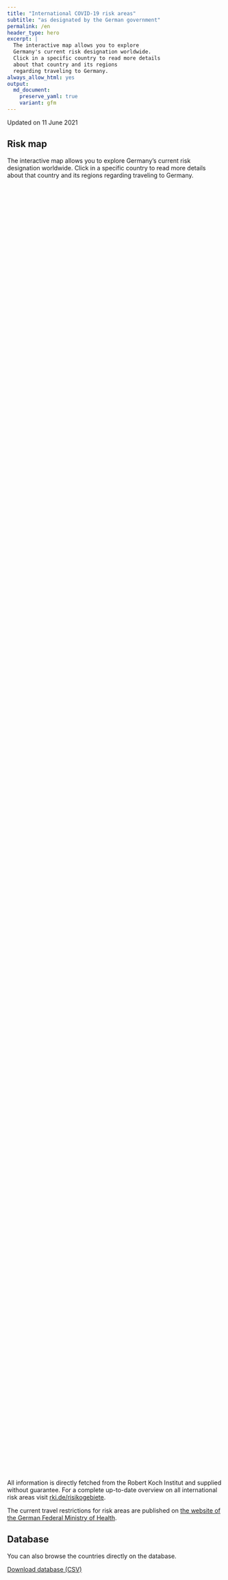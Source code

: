 ```yaml
---
title: "International COVID-19 risk areas"
subtitle: "as designated by the German government"
permalink: /en
header_type: hero
excerpt: |
  The interactive map allows you to explore
  Germany's current risk designation worldwide.
  Click in a specific country to read more details
  about that country and its regions
  regarding traveling to Germany.
always_allow_html: yes
output: 
  md_document:
    preserve_yaml: true
    variant: gfm
---
```


<!-- Modify _R/index_es.Rmd file instead -->

<p class="text-right font-weight-bold">

Updated on 11 June 2021

</p>

## Risk map

The interactive map allows you to explore Germany’s current risk
designation worldwide. Click in a specific country to read more details
about that country and its regions regarding traveling to Germany.

<div id="leaflet" class="leaflet html-widget" style="width:100%;height:75vh;">

</div>

<script src="https://corona-atlas.de/assets/data/locale_en.js"></script>

<script src="https://corona-atlas.de/assets/js/map.js"></script>

All information is directly fetched from the Robert Koch Institut and
supplied without guarantee. For a complete up-to-date overview on all
international risk areas visit
[rki.de/risikogebiete](https://rki.de/risikogebiete).

The current travel restrictions for risk areas are published on [the
website of the German Federal Ministry of
Health](https://www.bundesgesundheitsministerium.de/en/coronavirus/current-information-for-travellers).

## Database

You can also browse the countries directly on the database.

<div id="reactable" class="reactable html-widget" style="width:auto;height:auto;"></div>
<script type="application/json" data-for="reactable">{"x":{"tag":{"name":"Reactable","attribs":{"data":{"Country/Region":["Afghanistan","Angola","Albania","Andorra","United Arab Emirates","Argentina","Armenia","Antigua and Barbuda","Australia","Austria","Azerbaijan","Burundi","Belgium","Benin","Burkina Faso","Bangladesh","Bulgaria","Bahrain","Bahamas","Bosnia and Herzegovina","Belarus","Belize","Bolivia","Brazil","Barbados","Brunei","Bhutan","Botswana","Central African Republic","Canada","Switzerland","Chile","China","Cote D'Ivoire","Cameroon","Democratic Republic of The Congo","Congo","Colombia","Comoros","Cape Verde","Costa Rica","Cuba","Cyprus","Czechia","Germany","Djibouti","Dominica","Denmark","Dominican Republic","Algeria","Ecuador","Egypt","Eritrea","Spain","Estonia","Ethiopia","Finland","Fiji","France","Micronesia","Gabon","United Kingdom","Georgia","Ghana","Guinea","Gambia","Guinea-Bissau","Equatorial Guinea","Greece","Grenada","Guatemala","Guyana","Hong Kong","Honduras","Croatia","Haiti","Hungary","Indonesia","India","Ireland","Iran","Iraq","Iceland","Israel","Italy","Jamaica","Jordan","Japan","Kazakhstan","Kenya","Kyrgyzstan","Cambodia","Kiribati","Saint Kitts and Nevis","South Korea","Kuwait","Laos","Lebanon","Liberia","Libya","Saint Lucia","Liechtenstein","Sri Lanka","Lesotho","Lithuania","Luxembourg","Latvia","Morocco","Monaco","Moldova","Madagascar","Maldives","Mexico","Marshall Islands","North Macedonia","Mali","Malta","Myanmar/Burma","Montenegro","Mongolia","Mozambique","Mauritania","Mauritius","Malawi","Malaysia","Namibia","Niger","Nigeria","Nicaragua","Niue","Netherlands","Norway","Nepal","Nauru","New Zealand","Oman","Pakistan","Panama","Peru","Philippines","Palau","Papua New Guinea","Poland","North Korea","Portugal","Paraguay","Palestine","Qatar","Romania","Russian Federation","Rwanda","Saudi Arabia","Sudan","Senegal","Singapore","Solomon Islands","Sierra Leone","El Salvador","San Marino","Somalia","Serbia","South Sudan","Sao Tome and Principe","Suriname","Slovakia","Slovenia","Sweden","Eswatini","Seychelles","Syria","Chad","Togo","Thailand","Tajikistan","Turkmenistan","Timor-Leste","Tonga","Trinidad and Tobago","Tunisia","Turkey","Tuvalu","United Republic of Tanzania","Uganda","Ukraine","Uruguay","United States","Uzbekistan","Vatican City","Saint Vincent and The Grenadines","Venezuela","Vietnam","Vanuatu","Samoa","Kosovo","Yemen","South Africa","Zambia","Zimbabwe"],"Risk level":["Risk area","Risk area","Not risk area","Risk area","Risk area","High incidence area","Not risk area","Not risk area","Not risk area","Not risk area","Not risk area","Risk area","Risk area","Risk area","Risk area","Risk area","Not risk area","High incidence area","Risk area","Not risk area","Risk area","Risk area","High incidence area","Variant of concern","Not risk area","Not risk area","Risk area","Variant of concern","Risk area","Not risk area","Risk area (partially)","High incidence area","Not risk area","Risk area","Risk area","Risk area","Risk area","High incidence area","Risk area","High incidence area","High incidence area","Risk area","Not risk area","Not risk area",null,"Risk area","Not risk area","Risk area (partially)","Risk area","Risk area","High incidence area","High incidence area","Risk area","Risk area (partially)","Risk area","Risk area","Not risk area","Not risk area","Risk area (partially)","Not risk area","Risk area","Variant of concern","Risk area","Risk area","Risk area","Risk area","Risk area","Risk area","Risk area (partially)","Not risk area","Risk area","Risk area","Not risk area","Risk area","Risk area (partially)","Risk area","Not risk area","Risk area","Variant of concern","Risk area (partially)","High incidence area","Risk area","Not risk area","Not risk area","Not risk area","Not risk area","Risk area","Not risk area","Risk area","Risk area","Risk area","Not risk area","Not risk area","Not risk area","Not risk area","High incidence area","Not risk area","Not risk area","Risk area","Risk area","Risk area","Not risk area","High incidence area","Variant of concern","Risk area","Risk area","Risk area","Risk area","Not risk area","Not risk area","Risk area","High incidence area","Risk area","Not risk area","Not risk area","Risk area","Not risk area","Not risk area","Not risk area","High incidence area","Variant of concern","Risk area","Not risk area","Variant of concern","High incidence area","High incidence area","Risk area","Risk area","Risk area","Not risk area","Risk area (partially)","Risk area (partially)","Variant of concern","Not risk area","Not risk area","Risk area","Risk area","Risk area","High incidence area","Risk area","Not risk area","Risk area","Not risk area","Risk area","Risk area (partially)","High incidence area","Risk area","Risk area","Not risk area","Risk area","Not risk area","Risk area","High incidence area","Risk area","Not risk area","Not risk area","Risk area","Risk area","Not risk area","Risk area","Not risk area","Risk area","Not risk area","High incidence area","Not risk area","Risk area","Risk area","Variant of concern","High incidence area","High incidence area","Risk area","Risk area","Not risk area","Risk area","Risk area","Risk area","Not risk area","High incidence area","High incidence area","Risk area","Not risk area","High incidence area","Not risk area","Not risk area","Variant of concern","Not risk area","Risk area","Not risk area","Not risk area","Risk area","Not risk area","Not risk area","Not risk area","Not risk area","Risk area","Variant of concern","Variant of concern","Variant of concern"],"Details":["since 21 Feb 2021","since 15 Jun 2020",null,"since 23 May 2021","since 18 Apr 2021","since 18 Apr 2021",null,null,null,null,null,"since 15 Jun 2020","since 30 Sep 2020","since 15 Jun 2020","since 15 Jun 2020","since 15 Jun 2020",null,"since 14 Feb 2021","since 25 Apr 2021",null,"since 15 Jun 2020","since 15 Jun 2020","since 24 Jan 2021","since 19 Jan 2021",null,null,"since 15 Jun 2020","since 07 Feb 2021","since 15 Jun 2020",null,"since 24 Oct 2020. The following regions are excluded: -Aargau; -Basel-Land; -Basel-Stadt; -Bern; -Graubünden; -Solothurn; -Ticino; -Thurgau; -Zug; -Zurich","since 03 Apr 2021",null,"since 15 Jun 2020","since 15 Jun 2020","since 15 Jun 2020","since 15 Jun 2020","since 24 Jan 2021","since 15 Jun 2020","since 25 Apr 2021","since 09 May 2021","since 28 Feb 2021",null,null,null,"since 15 Jun 2020",null,"since 28 Mar 2021. The following regions are excluded: -Faroes; -Greenland","since 30 May 2021","since 15 Jun 2020","since 31 Jan 2021","since 24 Jan 2021","since 15 Jun 2020","since 14 Aug 2020. The risk designation applies to the following regions: -Andalusia, since 14 Aug 2020; -Aragon, since 31 Jul 2020; -Basque Country, since 14 Aug 2020; -Ceuta, since 13 Jun 2021; -Castile and Leon, since 14 Aug 2020; -Catalonia, since 31 Jul 2020; -La Rioja, since 03 Apr 2021; -Madrid, since 14 Aug 2020; -Melilla, since 14 Aug 2020; -Navarre, since 31 Jul 2020","since 16 May 2021","since 15 Jun 2020",null,null,"since 23 May 2021. The following regions are excluded: -Corsica; -Mayotte; -New Caledonia; -Polynesien; -Saint-Pierre and Miquelon; -Wallis and Futuna",null,"since 15 Jun 2020","since 23 May 2021","since 13 Jun 2021","since 15 Jun 2020","since 15 Jun 2020","since 15 Jun 2020","since 15 Jun 2020","since 15 Jun 2020","since 07 Mar 2021. The following regions are excluded: -Mount Athos; -North Aegean; -East Macedonia and Thrace; -Peloponnese",null,"since 15 Jun 2020","since 15 Jun 2020",null,"since 15 Jun 2020","since 23 May 2021. The risk designation applies to the following regions: -Medimurje, since 23 May 2021; -Varazdin, since 23 May 2021","since 15 Jun 2020",null,"since 15 Jun 2020","since 26 Apr 2021","since 21 Mar 2021. The risk designation applies to the following regions: -Border, since 21 Mar 2021; -Dublin, since 21 Mar 2021; -Mid-East, since 21 Mar 2021","since 24 Jan 2021","since 15 Jun 2020",null,null,null,null,"since 16 May 2021",null,"since 15 Jun 2020","since 15 Jun 2020","since 15 Jun 2020",null,null,null,null,"since 21 Mar 2021",null,null,"since 15 Jun 2020","since 15 Jun 2020","since 23 May 2021",null,"since 13 Jun 2021","since 31 Jan 2021","since 06 Jun 2021","since 25 Sep 2020","since 11 Apr 2021","since 15 Jun 2020",null,null,"since 15 Jun 2020","since 09 May 2021","since 13 Jun 2021",null,null,"since 15 Jun 2020",null,null,null,"since 13 Jun 2021","since 07 Feb 2021","since 15 Jun 2020",null,"since 07 Feb 2021","since 13 Jun 2021","since 13 Jun 2021","since 15 Jun 2020","since 15 Jun 2020","since 15 Jun 2020",null,"since 30 May 2021. The following regions are excluded: -Bonaire; -Curaçao; -Sint Eustatius and Saba","since 08 Nov 2020. The risk designation applies to the following regions: -Agder, since 02 May 2021; -Oslo, since 08 Nov 2020; -Troms og Finnmark, since 06 Jun 2021; -Trøndelag, since 06 Jun 2021; -Vestfold og Telemark, since 09 May 2021","since 16 May 2021",null,null,"since 23 May 2021","since 15 Jun 2020","since 28 Feb 2021","since 03 Apr 2021","since 15 Jun 2020",null,"since 17 Jun 2020",null,"since 15 Jun 2020","since 18 Apr 2021. The risk designation applies to the following regions: -Azores, since 18 Apr 2021; -Lisbon, since 13 Jun 2021","since 21 Mar 2021","since 16 May 2021","since 13 Jun 2021",null,"since 15 Jun 2020",null,"since 15 Jun 2020","since 31 Jan 2021","since 15 Jun 2020",null,null,"since 15 Jun 2020","since 15 Jun 2020",null,"since 15 Jun 2020",null,"since 15 Jun 2020",null,"since 23 May 2021",null,"since 23 May 2021","since 06 Jun 2021","since 31 Jan 2021","since 14 Feb 2021","since 31 Jan 2021","since 15 Jun 2020","since 15 Jun 2020",null,"since 15 Jun 2020","since 17 Jun 2020","since 17 Jun 2020",null,"since 23 May 2021","since 25 Apr 2021","since 06 Jun 2021",null,"since 14 Mar 2021",null,null,"since 06 Jun 2021",null,"since 15 Jun 2020",null,null,"since 15 Jun 2020",null,null,null,null,"since 15 Jun 2020","since 13 Jan 2021","since 07 Feb 2021","since 07 Feb 2021"]},"columns":[{"accessor":"Country/Region","name":"Country/Region","type":"character"},{"accessor":"Risk level","name":"Risk level","type":"character"},{"accessor":"Details","name":"Details","type":"character"}],"filterable":true,"searchable":true,"defaultPageSize":10,"showPageSizeOptions":true,"pageSizeOptions":[10,25,50,100],"paginationType":"jump","showPageInfo":true,"minRows":1,"striped":true,"dataKey":"7c8150aaf57f0c0b684396155d5269f2","key":"7c8150aaf57f0c0b684396155d5269f2"},"children":[]},"class":"reactR_markup"},"evals":[],"jsHooks":[]}</script>

<p class="text-center my-5">

<a href="assets/dist/db_countries_risk_en.csv" class="btn btn-primary">Download
database (CSV)</a>

</p>
